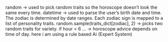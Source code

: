 random → used to pick random traits so the horoscope doesn’t look the same every time.
datetime → used to parse the user’s birth date and time.
The zodiac is determined by date ranges.
Each zodiac sign is mapped to a list of personality traits.
random.sample(traits_dict[zodiac], 2) → picks two random traits for variety.
if hour < 6 … → horoscope advice depends on time of day.
here i am using a rule based Ai (Expert System)
